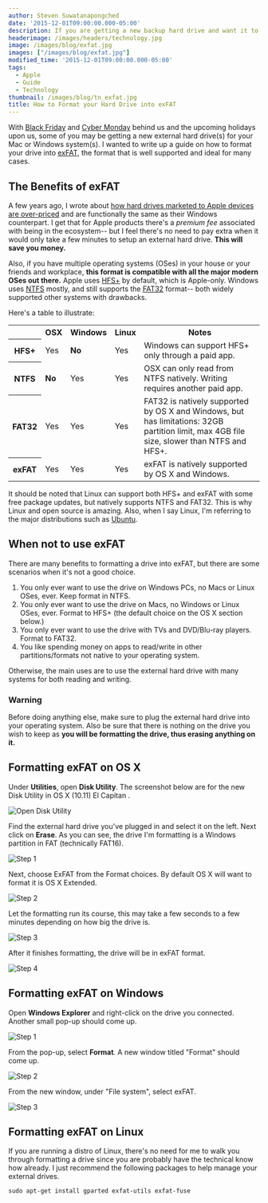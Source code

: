 ```yaml
---
author: Steven Suwatanapongched
date: '2015-12-01T09:00:00.000-05:00'
description: If you are getting a new backup hard drive and want it to be compatible between Windows, OS X, and Linux, this guide will show you how to format it and save you money. I cover the benefits of using exFAT as well as when it's not a good choice.
headerimage: /images/headers/technology.jpg
image: /images/blog/exfat.jpg
images: ["/images/blog/exfat.jpg"]
modified_time: '2015-12-01T09:00:00.000-05:00'
tags:
  - Apple
  - Guide
  - Technology
thumbnail: /images/blog/tn_exfat.jpg
title: How to Format your Hard Drive into exFAT
---
```



With [Black Friday](https://en.wikipedia.org/wiki/Black_Friday_%28shopping%29) and [Cyber Monday](https://en.wikipedia.org/wiki/Cyber_Monday) behind us and the upcoming holidays upon us, some of you may be getting a new external hard drive(s) for your Mac or Windows system(s). I wanted to write up a guide on how to format your drive into [exFAT](https://en.wikipedia.org/wiki/ExFAT), the format that is well supported and ideal for many cases.

## The Benefits of exFAT

A few years ago, I wrote about [how hard drives marketed to Apple devices
are over-priced](/2013/06/apple-compatible-external-hard-drives/) and are functionally the same as their Windows counterpart. I get that for Apple products there's a *premium fee* associated with being in the ecosystem-- but I feel there's no need to pay extra when it would only take a few minutes to setup an external hard drive. **This will save you money.**

Also, if you have multiple operating systems (OSes) in your house or your friends and workplace, **this format is compatible with all the major modern OSes out there.** Apple uses [HFS+](https://en.wikipedia.org/wiki/HFS_Plus) by default, which is Apple-only. Windows uses [NTFS](https://en.wikipedia.org/wiki/NTFS) mostly, and still supports the [FAT32](https://en.wikipedia.org/wiki/File_Allocation_Table#FAT32) format-- both widely supported other systems with drawbacks.

Here's a table to illustrate:

<table class="table table-striped table-bordered">
  <tr>
    <th></th>
    <th>OSX</th>
    <th>Windows</th>
    <th>Linux</th>
    <th>Notes</th>
  </tr>
  <tr>
    <th>HFS+</th>
    <td>Yes</td>    
    <td><strong>No</strong></td>
    <td>Yes</td>
    <td>Windows can support HFS+ only through a paid app.</td>
  </tr>
  <tr>
    <th>NTFS</th>
    <td><strong>No</strong></td>    
    <td>Yes</td>
    <td>Yes</td>
    <td>OSX can only read from NTFS natively. Writing requires another paid app.</td>
  </tr>
  <tr>
    <th>FAT32</th>
    <td>Yes</td>    
    <td>Yes</td>
    <td>Yes</td>
    <td>FAT32 is natively supported by OS X and Windows, but has limitations: 32GB partition limit, max 4GB file size, slower than NTFS and HFS+. </td>
  </tr>
  <tr>
    <th>exFAT</th>
    <td>Yes</td>    
    <td>Yes</td>
    <td>Yes</td>
    <td>exFAT is natively supported by OS X and Windows.</td>
  </tr>
</table>

It should be noted that Linux can support both HFS+ and exFAT with some free package updates, but natively supports NTFS and FAT32.  This is why Linux and open source is amazing. Also, when I say Linux, I'm referring to the major distributions such as [Ubuntu](http://www.ubuntu.com/).

## When not to use exFAT

There are many benefits to formatting a drive into exFAT, but there are some scenarios when it's not a good choice.

1. You only ever want to use the drive on Windows PCs, no Macs or Linux OSes, ever. Keep format in NTFS.
2. You only ever want to use the drive on Macs, no Windows or Linux OSes, ever. Format to HFS+ (the default choice on the OS X section below.)
3. You only ever want to use the drive with TVs and DVD/Blu-ray players. Format to FAT32.
4. You like spending money on apps to read/write in other partitions/formats not native to your operating system.

Otherwise, the main uses are to use the external hard drive with many systems for both reading and writing.

### Warning

Before doing anything else, make sure to plug the external hard drive into your operating system. Also be sure that there is nothing on the drive you wish to keep as **you will be formatting the drive, thus erasing anything on it.**

## Formatting exFAT on OS X

Under **Utilities**, open **Disk Utility**. The screenshot below are for the new Disk Utility in OS X (10.11) El Capitan .

![Open Disk Utility](/images/blog/exfat_osx_00.jpg)

Find the external hard drive you've plugged in and select it on the left. Next click on **Erase**. As you can see, the drive I'm formatting is a Windows partition in FAT (technically FAT16).

![Step 1](/images/blog/exfat_osx_01.jpg)

Next, choose ExFAT from the Format choices. By default OS X will want to format it is OS X Extended.

![Step 2](/images/blog/exfat_osx_02.jpg)

Let the formatting run its course, this may take a few seconds to a few minutes depending on how big the drive is.

![Step 3](/images/blog/exfat_osx_03.jpg)

After it finishes formatting, the drive will be in exFAT format.

![Step 4](/images/blog/exfat_osx_04.jpg)



## Formatting exFAT on Windows

Open **Windows Explorer** and right-click on the drive you connected. Another small pop-up should come up.

![Step 1](/images/blog/exfat_windows_01.jpg)

From the pop-up, select **Format**. A new window titled "Format" should come up.

![Step 2](/images/blog/exfat_windows_02.jpg)

From the new window, under "File system", select exFAT.

![Step 3](/images/blog/exfat_windows_03.jpg)

## Formatting exFAT on Linux

If you are running a distro of Linux, there's no need for me to walk you through formatting a drive since you are probably have the technical know how already. I just recommend the following packages to help manage your external drives.

```
sudo apt-get install gparted exfat-utils exfat-fuse
```